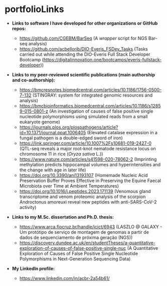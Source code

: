 # portfolioLinks

* **Links to software I have developed for other organizations or GitHub repos:**

  * https://github.com/CGEBM/BarSeq (A *wrapper* script for NGS Bar-seq analysis)
  * https://github.com/acbellorib/DIO-Everis_FSDev_Tasks (Tasks carried out while attending the DIO-Everis Full Stack Developer Bootcamp (https://digitalinnovation.one/bootcamps/everis-fullstack-developer))
  
* **Links to my peer-reviewed scientific publications (main authorship and co-authorship):**

  * https://bmcresnotes.biomedcentral.com/articles/10.1186/1756-0500-7-132 (STINGRAY: system for integrated genomic resources and analysis)
  * https://bmcbioinformatics.biomedcentral.com/articles/10.1186/s12859-015-0801-z (An investigation of causes of false positive single nucleotide polymorphisms using simulated reads from a small eukaryote genome)
  * https://journals.plos.org/plospathogens/article?id=10.1371/journal.ppat.1006405 (Elevated catalase expression in a fungal pathogen is a double-edged sword of iron)
  * https://link.springer.com/article/10.1007%2Fs10681-019-2427-0 (QTL-seq reveals a major root-knot nematode resistance locus on chromosome 11 in rice (*Oryza sativa* L.))
  * https://www.nature.com/articles/s41598-020-78062-2 (Imprinting methylation predicts hippocampal volumes and hyperintensities and the change with age in later life)
  * https://doi.org/10.3390/ani13193107 (Homemade Nucleic Acid Preservation Buffer Proves Effective in Preserving the Equine Faecal Microbiota over Time at Ambient Temperatures)
  * https://doi.org/10.1016/j.peptides.2023.171139 (Venomous gland transcriptome and venom proteomic analysis of the scorpion Androctonus amoreuxi reveal new peptides with anti-SARS-CoV-2 activity)
  
* **Links to my M.Sc. dissertation and Ph.D. thesis:**

  * https://www.arca.fiocruz.br/handle/icict/6943 (LASZLO @ GALAXY - Um protótipo de serviço de montagem de genomas a partir de dados de sequenciamento de próxima geração (NGS))
  * https://discovery.dundee.ac.uk/en/studentTheses/a-quantitative-exploration-of-causes-of-false-positive-single-nuc (A Quantitative Exploration of Causes of False Positive Single Nucleotide Polymorphisms in Next-Generation Sequencing Data)
  
* **My LinkedIn profile:**

  * https://www.linkedin.com/in/acbr-2a54b61/

